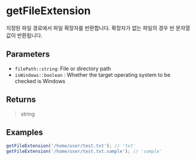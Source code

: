 # getFileExtension <Lang js dart />

<NodeRequired ko />

지정된 파일 경로에서 파일 확장자를 반환합니다. 확장자가 없는 파일의 경우 빈 문자열 값이 반환됩니다.

## Parameters

- `filePath::string`: File or directory path
- `isWindows::boolean` <DartNamed />: Whether the target operating system to be checked is Windows

## Returns

> string

## Examples

```javascript
getFileExtension('/home/user/test.txt'); // 'txt'
getFileExtension('/home/user/test.txt.sample'); // 'sample'
```
